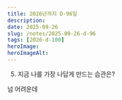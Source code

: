```yaml
---
title: 2026년까지 D-96일
description:
date: 2025-09-26
slug: /notes/2025-09-26-d-96
tags: [2026-d-100]
heroImage:
heroImageAlt:
---
```


5. 지금 나를 가장 나답게 만드는 습관은?

넘 어려운데
